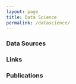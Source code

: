 ```yaml
---
layout: page
title: Data Science
permalink: /datascience/
---
```



### Data Sources

### Links

### Publications

